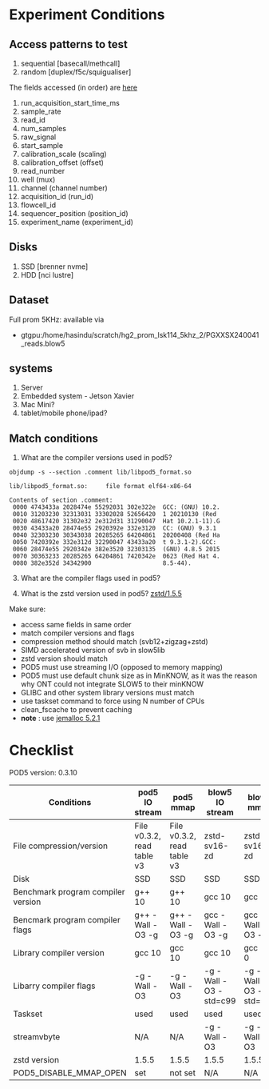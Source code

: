 # Experiment Conditions

## Access patterns to test

1. sequential [basecall/methcall]
2. random [duplex/f5c/squigualiser]

The fields accessed (in order) are [here](https://github.com/nanoporetech/dorado/blob/0d932c0539a8d81fedb5c98931475e69dd97df93/dorado/data_loader/DataLoader.cpp#L112)
1. run_acquisition_start_time_ms
2. sample_rate
3. read_id
4. num_samples
5. raw_signal
6. start_sample
7. calibration_scale (scaling)
8. calibration_offset (offset)
9. read_number
10. well (mux)
11. channel (channel number)
12. acquisition_id (run_id)
13. flowcell_id
14. sequencer_position (position_id)
15. experiment_name (experiment_id)

## Disks

1. SSD [brenner nvme]
2. HDD [nci lustre]

## Dataset

Full prom 5KHz: available via
- gtgpu:/home/hasindu/scratch/hg2_prom_lsk114_5khz_2/PGXXSX240041_reads.blow5

## systems

1. Server
2. Embedded system - Jetson Xavier
3. Mac Mini?
4. tablet/mobile phone/ipad?

## Match conditions

1. What are the compiler versions used in pod5?

```
objdump -s --section .comment lib/libpod5_format.so

lib/libpod5_format.so:     file format elf64-x86-64

Contents of section .comment:
 0000 4743433a 2028474e 55292031 302e322e  GCC: (GNU) 10.2.
 0010 31203230 32313031 33302028 52656420  1 20210130 (Red
 0020 48617420 31302e32 2e312d31 31290047  Hat 10.2.1-11).G
 0030 43433a20 28474e55 2920392e 332e3120  CC: (GNU) 9.3.1
 0040 32303230 30343038 20285265 64204861  20200408 (Red Ha
 0050 7420392e 332e312d 32290047 43433a20  t 9.3.1-2).GCC:
 0060 28474e55 2920342e 382e3520 32303135  (GNU) 4.8.5 2015
 0070 30363233 20285265 64204861 7420342e  0623 (Red Hat 4.
 0080 382e352d 34342900                    8.5-44).
```

3. What are the compiler flags used in pod5?

4. What is the zstd version used in pod5? [zstd/1.5.5](https://github.com/nanoporetech/pod5-file-format/blob/0.3.10/conanfile.py#L63)

Make sure:

- access same fields in same order
- match compiler versions and flags
- compression method should match (svb12+zigzag+zstd)
- SIMD accelerated version of svb in slow5lib
- zstd version should match
- POD5 must use streaming I/O (opposed to memory mapping)
- POD5 must use default chunk size as in MinKNOW, as it was the reason why ONT could not integrate SLOW5 to their minKNOW
- GLIBC and other system library versions must match
- use taskset command to force using N number of CPUs
- clean_fscache to prevent caching
- **note** : use [jemalloc  5.2.1](https://github.com/nanoporetech/pod5-file-format/blob/0.3.10/conanfile.py#L70)

# Checklist

POD5 version: 0.3.10

| Conditions                         | pod5 IO stream             | pod5 mmap        | blow5 IO stream        | blow5 mmap             |
| ---------------------------------- | -------------------------- | ---------------- | ---------------------- | ---------------------- |
| File compression/version           | File v0.3.2, read table v3 | File v0.3.2, read table v3                 | zstd-sv16-zd           |  zstd-sv16-zd          |
| Disk                               | SSD                        | SSD              | SSD                    | SSD                    |
| Benchmark program compiler version | g++ 10                 | g++ 10        | gcc 10              | gcc 10              |
| Bencmark program compiler flags    | g++ -Wall -O3 -g           | g++ -Wall -O3 -g | gcc -Wall -O3 -g       | gcc -Wall -O3 -g       |
| Library compiler version           | gcc 10                 | gcc 10        | gcc 10               | gcc 10 0              |
| Libarry compiler flags             | \-g -Wall -O3              | \-g -Wall -O3    | \-g -Wall -O3 -std=c99 | \-g -Wall -O3 -std=c99 |
| Taskset                            | used                       | used             | used                   | used                   |
| streamvbyte                        | N/A               | N/A     | \-g -Wall -O3          | \-g -Wall -O3          |
| zstd version                       | 1.5.5                      | 1.5.5            | 1.5.5                  | 1.5.5                        |
| POD5_DISABLE_MMAP_OPEN             | set                        | not set          | N/A                    | N/A                    |



